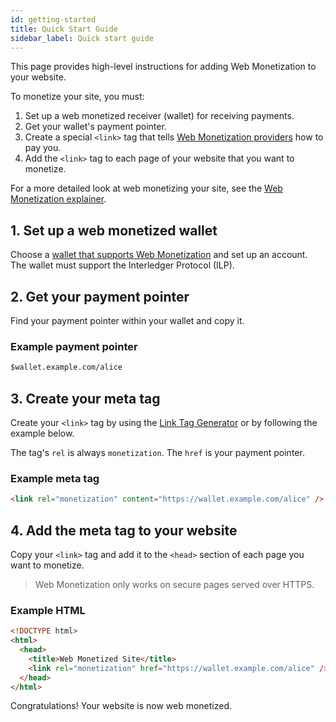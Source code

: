 ```yaml
---
id: getting-started
title: Quick Start Guide
sidebar_label: Quick start guide
---
```


This page provides high-level instructions for adding Web Monetization to your
website.

To monetize your site, you must:

1. Set up a web monetized receiver (wallet) for receiving payments.
2. Get your wallet's payment pointer.
3. Create a special `<link>` tag that tells [Web Monetization providers](/#providers)
   how to pay you.
4. Add the `<link>` tag to each page of your website that you want to monetize.

For a more detailed look at web monetizing your site, see the
[Web Monetization explainer](explainer.md#getting-started).

## 1. Set up a web monetized wallet

Choose a [wallet that supports Web Monetization](ilp-wallets.md) and set up an account.
The wallet must support the Interledger Protocol (ILP).

## 2. Get your payment pointer

Find your payment pointer within your wallet and copy it.

### Example payment pointer

```html
$wallet.example.com/alice
```

## 3. Create your meta tag

Create your `<link>` tag by using the [Link Tag Generator](/link-tag) or by
following the example below.

The tag's `rel` is always `monetization`. The `href` is your payment
pointer.

### Example meta tag

```html
<link rel="monetization" content="https://wallet.example.com/alice" />
```

## 4. Add the meta tag to your website

Copy your `<link>` tag and add it to the `<head>` section of each page you want
to monetize.

> Web Monetization only works on secure pages served over HTTPS.

### Example HTML

```html
<!DOCTYPE html>
<html>
  <head>
    <title>Web Monetized Site</title>
    <link rel="monetization" href="https://wallet.example.com/alice" />
  </head>
</html>
```

Congratulations! Your website is now web monetized.
